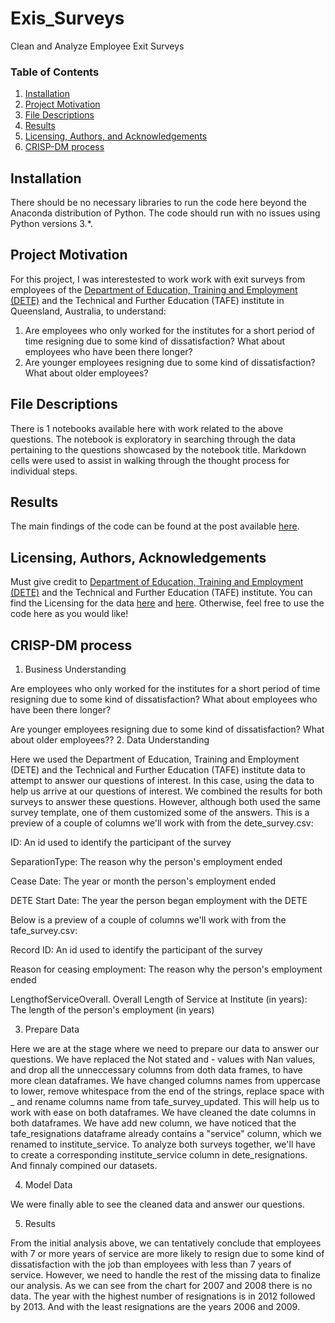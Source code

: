 # Exis_Surveys
Clean and Analyze Employee Exit Surveys

### Table of Contents

1. [Installation](#installation)
2. [Project Motivation](#motivation)
3. [File Descriptions](#files)
4. [Results](#results)
5. [Licensing, Authors, and Acknowledgements](#licensing)
6. [CRISP-DM process](#CRISP-DM)

## Installation <a name="installation"></a>

There should be no necessary libraries to run the code here beyond the Anaconda distribution of Python.  The code should run with no issues using Python versions 3.*.

## Project Motivation<a name="motivation"></a>

For this project, I was interestested to work work with exit surveys from employees of the [Department of Education, Training and Employment (DETE)](https://en.wikipedia.org/wiki/Department_of_Education_and_Training_(Queensland)) and the Technical and Further Education (TAFE) institute in Queensland, Australia, to understand:

1. Are employees who only worked for the institutes for a short period of time resigning due to some kind of dissatisfaction? What about employees who have been there longer?
2. Are younger employees resigning due to some kind of dissatisfaction? What about older employees?



## File Descriptions <a name="files"></a>

There is 1 notebooks available here with work related to the above questions. The notebook is exploratory in searching through the data pertaining to the questions showcased by the notebook title.  Markdown cells were used to assist in walking through the thought process for individual steps.  

## Results<a name="results"></a>

The main findings of the code can be found at the post available [here](https://nikdimi.medium.com/what-can-we-found-from-the-boston-airbnb-dataset-f2507e75b57c).

## Licensing, Authors, Acknowledgements<a name="licensing"></a>

Must give credit to [Department of Education, Training and Employment (DETE)](https://en.wikipedia.org/wiki/Department_of_Education_and_Training_(Queensland)) and the Technical and Further Education (TAFE) institute.  You can find the Licensing for the data [here](https://data.gov.au/dataset/ds-qld-89970a3b-182b-41ea-aea2-6f9f17b5907e/details?q=exit%20survey) and [here](https://data.gov.au/dataset/ds-qld-fe96ff30-d157-4a81-851d-215f2a0fe26d/details?q=exit%20survey).  Otherwise, feel free to use the code here as you would like! 

## CRISP-DM process <a name="CRISP-DM"></a>

1. Business Understanding

Are employees who only worked for the institutes for a short period of time resigning due to some kind of dissatisfaction? What about employees who have been there longer?

Are younger employees resigning due to some kind of dissatisfaction? What about older employees?? 
2. Data Understanding

Here we used the Department of Education, Training and Employment (DETE) and the Technical and Further Education (TAFE) institute data to attempt to answer our questions of interest. In this case, using the data to help us arrive at our questions of interest. We combined the results for both surveys to answer these questions. However, although both used the same survey template, one of them customized some of the answers. 
This is a preview of a couple of columns we'll work with from the dete_survey.csv:

ID: An id used to identify the participant of the survey

SeparationType: The reason why the person's employment ended

Cease Date: The year or month the person's employment ended

DETE Start Date: The year the person began employment with the DETE

Below is a preview of a couple of columns we'll work with from the tafe_survey.csv:

Record ID: An id used to identify the participant of the survey

Reason for ceasing employment: The reason why the person's employment ended

LengthofServiceOverall. Overall Length of Service at Institute (in years): The length of the person's employment (in years)


3. Prepare Data

Here we are at the stage where we need to prepare our data to answer our questions. We have replaced the Not stated and - values with Nan values, and drop all the unneccessary columns from doth data frames, to have more clean dataframes. We have changed columns names from uppercase to lower, remove whitespace from the end of the strings, replace space with _ and rename columns name from tafe_survey_updated. This will help us to work with ease on both dataframes. We have cleaned the date columns in both dataframes. We have add new column, we have noticed that the tafe_resignations dataframe already contains a "service" column, which we renamed to institute_service. To analyze both surveys together, we'll have to create a corresponding institute_service column in dete_resignations. And finnaly compined our datasets.

4. Model Data

We were finally able to see the cleaned data and answer our questions.

5. Results

From the initial analysis above, we can tentatively conclude that employees with 7 or more years of service are more likely to resign due to some kind of dissatisfaction with the job than employees with less than 7 years of service. However, we need to handle the rest of the missing data to finalize our analysis.
As we can see from the chart for 2007 and 2008 there is no data. The year with the highest number of resignations is in 2012 followed by 2013. And with the least resignations are the years 2006 and 2009.
